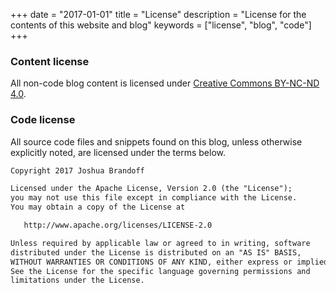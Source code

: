 +++
date = "2017-01-01"
title = "License"
description = "License for the contents of this website and blog"
keywords = ["license", "blog", "code"]
+++
### Content license

All non-code blog content is licensed under [Creative Commons BY-NC-ND 4.0](http://creativecommons.org/licenses/by-nc-nd/4.0/).

### Code license

All source code files and snippets found on this blog, unless otherwise explicitly noted, are licensed under the terms below.

``` html
Copyright 2017 Joshua Brandoff

Licensed under the Apache License, Version 2.0 (the "License");
you may not use this file except in compliance with the License.
You may obtain a copy of the License at

   http://www.apache.org/licenses/LICENSE-2.0

Unless required by applicable law or agreed to in writing, software
distributed under the License is distributed on an "AS IS" BASIS,
WITHOUT WARRANTIES OR CONDITIONS OF ANY KIND, either express or implied.
See the License for the specific language governing permissions and
limitations under the License.
```
